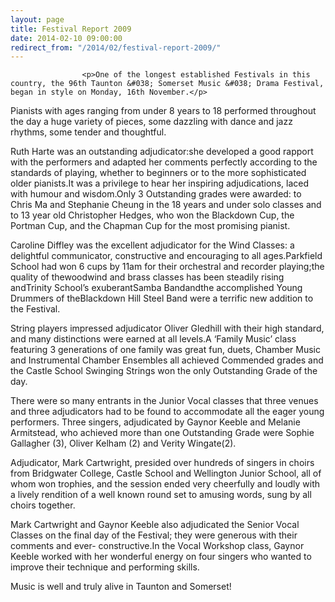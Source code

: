 ```yaml
---
layout: page
title: Festival Report 2009
date: 2014-02-10 09:00:00
redirect_from: "/2014/02/festival-report-2009/"
---
```

<section>

                    
                    <p>One of the longest established Festivals in this country, the 96th Taunton &#038; Somerset Music &#038; Drama Festival, began in style on Monday, 16th November.</p>
<p>Pianists with ages ranging from under 8 years to 18 performed throughout the day a huge variety of pieces, some dazzling with dance and jazz rhythms, some tender and thoughtful. </p>
<p>Ruth Harte was an outstanding adjudicator:she developed a good rapport with the performers and adapted her comments perfectly according to the standards of playing, whether to beginners or to the more sophisticated older pianists.It was a privilege to hear her inspiring adjudications, laced with humour and wisdom.Only 3 Outstanding grades were awarded: to Chris Ma and Stephanie Cheung in the 18 years and under solo classes and to 13 year old Christopher Hedges, who won the Blackdown Cup, the Portman Cup, and the Chapman Cup for the most promising pianist. </p>
<p>Caroline Diffley was the excellent adjudicator for the Wind Classes: a delightful communicator, constructive and encouraging to all ages.Parkfield School had won 6 cups by 11am for their orchestral and recorder playing;the quality of thewoodwind and brass classes has been steadily rising andTrinity School’s exuberantSamba Bandandthe accomplished Young Drummers of theBlackdown Hill Steel Band were a terrific new addition to the Festival.</p>
<p>String players impressed adjudicator Oliver Gledhill with their high standard, and many distinctions were earned at all levels.A ‘Family Music’ class featuring 3 generations of one family was great fun, duets, Chamber Music and Instrumental Chamber Ensembles all achieved Commended grades and the Castle School Swinging Strings won the only Outstanding Grade of the day.</p>
<p>There were so many entrants in the Junior Vocal classes that three venues and three adjudicators had to be found to accommodate all the eager young performers. Three singers, adjudicated by Gaynor Keeble and Melanie Armitstead, who achieved more than one Outstanding Grade were Sophie Gallagher (3), Oliver Kelham (2) and Verity Wingate(2).</p>
<p>Adjudicator, Mark Cartwright, presided over hundreds of singers in choirs from Bridgwater College, Castle School and Wellington Junior School, all of whom won trophies, and the session ended very cheerfully and loudly with a lively rendition of a well known round set to amusing words, sung by all choirs together.</p>
<p>Mark Cartwright and Gaynor Keeble also adjudicated the Senior Vocal Classes on the final day of the Festival; they were generous with their comments and ever- constructive.In the Vocal Workshop class, Gaynor Keeble worked with her wonderful energy on four singers who wanted to improve their technique and performing skills. </p>
<p>Music is well and truly alive in Taunton and Somerset! </p>

                
</section>
